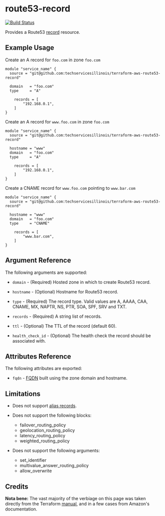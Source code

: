 # route53-record

[![Build Status](https://drone.techservices.illinois.edu/api/badges/techservicesillinois/terraform-aws-route53-record/status.svg)](https://drone.techservices.illinois.edu/techservicesillinois/terraform-aws-route53-record)

Provides a Route53 [record](https://docs.aws.amazon.com/Route53/latest/DeveloperGuide/ResourceRecordTypes.html) resource.

Example Usage
-----------------

Create an A record for `foo.com` in zone `foo.com`

```
module "service_name" {
  source = "git@github.com:techservicesillinois/terraform-aws-route53-record"

  domain   = "foo.com"
  type     = "A"

    records = [
        "192.168.0.1",
    ]
}
```

Create an A record for `www.foo.com` in zone `foo.com`

```
module "service_name" {
  source = "git@github.com:techservicesillinois/terraform-aws-route53-record"

  hostname = "www"
  domain   = "foo.com"
  type     = "A"

    records = [
        "192.168.0.1",
    ]
}
```

Create a CNAME record for `www.foo.com` pointing to `www.bar.com`

```
module "service_name" {
  source = "git@github.com:techservicesillinois/terraform-aws-route53-record"

  hostname = "www"
  domain   = "foo.com"
  type     = "CNAME"

    records = [
        "www.bar.com",
    ]
}
```

Argument Reference
-----------------

The following arguments are supported:

* `domain` - (Required) Hosted zone in which to create Route53 record.

* `hostname` - (Optional) Hostname for Route53 record.

* `type` - (Required) The record type. Valid values are A, AAAA, CAA, CNAME, MX, NAPTR, NS, PTR, SOA, SPF, SRV and TXT.

* `records` - (Required) A string list of records.

* `ttl` - (Optional) The TTL of the record (default 60).

* `health_check_id` - (Optional) The health check the record should be associated with.

Attributes Reference
--------------------

The following attributes are exported:

* `fqdn` - [FQDN](https://en.wikipedia.org/wiki/Fully_qualified_domain_name) built using the zone domain and hostname.

Limitations
-----------

* Does not support [alias records](https://docs.aws.amazon.com/Route53/latest/DeveloperGuide/resource-record-sets-choosing-alias-non-alias.html).

* Does not support the following blocks:

    * failover_routing_policy
    * geolocation_routing_policy
    * latency_routing_policy
    * weighted_routing_policy

* Does not support the following arguments:

    * set_identifier
    * multivalue_answer_routing_policy
    * allow_overwrite

Credits
--------------------

**Nota bene:** The vast majority of the verbiage on this page was
taken directly from the Terraform [manual](https://www.terraform.io/docs/providers/aws/r/route53_record.html), and in a few cases from
Amazon's documentation.
